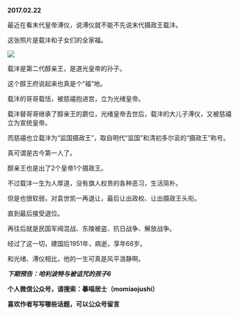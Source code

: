
          
            
**2017.02.22**

最近在看末代皇帝溥仪，说溥仪就不能不先说末代摄政王载沣。

这张照片是载沣和子女们的全家福。




![](//upload-images.jianshu.io/upload_images/51001-924c3c370a069880.jpeg)




载沣是第二代醇亲王，是道光皇帝的孙子。

这个醇王府说起来也真是个“福”地。

载沣的哥哥载恬，被慈禧抱进宫，立为光绪皇帝。

载沣替哥哥继承了醇亲王的爵位，光绪皇帝去世后，载沣的大儿子溥仪，又被慈禧立为宣统皇帝。

而慈禧也立载沣为“监国摄政王”，取自明代“监国”和清初多尔衮的“摄政王”称号。

真可谓是古今第一人了。

醇亲王也是出了2个皇帝1个摄政王。

不过载沣一生为人厚道，没有旗人权贵的各种恶习，生活简朴。

但是也很软弱，对袁世凯一再退让，最后让出政权、让出摄政王头衔。

直到最后接受退位。

再往后就是民国军阀混战、东陵被盗、抗日战争、解放战争。

经过了这一切，建国后1951年，病逝，享年68岁。

和光绪、溥仪相比，他的一生可真是风平浪静啊。


***下期预告：哈利波特与被诅咒的孩子6***


**个人微信公众号，请搜索：摹喵居士（momiaojushi）**

**喜欢作者写写哪些话题，可以公众号留言**

          
        